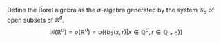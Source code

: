 Define the Borel algebra as the $\sigma$-algebra generated by the system $\mathcal{G}_d$ of open subsets of $\mathbb{R}^{d}$.
$$
\mathcal{B}(\mathbb{R}^{d})=\sigma(\mathbb{R}^{d})=\sigma(\{ b_{2} (x,r)| x\in \mathbb{Q}^{d}, r\in\mathbb{Q}_{>0}\})
$$